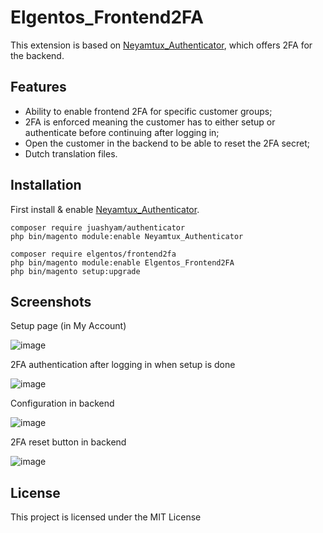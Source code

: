 # Elgentos_Frontend2FA

This extension is based on [Neyamtux_Authenticator](https://github.com/juashyam/2-Factor-Authentication/), which offers 2FA for the backend.

## Features
- Ability to enable frontend 2FA for specific customer groups;
- 2FA is enforced meaning the customer has to either setup or authenticate before continuing after logging in;
- Open the customer in the backend to be able to reset the 2FA secret;
- Dutch translation files.

## Installation

First install & enable [Neyamtux_Authenticator](https://github.com/juashyam/2-Factor-Authentication/).

```
composer require juashyam/authenticator
php bin/magento module:enable Neyamtux_Authenticator

composer require elgentos/frontend2fa
php bin/magento module:enable Elgentos_Frontend2FA
php bin/magento setup:upgrade
```

## Screenshots

Setup page (in My Account)

![image](https://user-images.githubusercontent.com/431360/53883116-69cdd280-4018-11e9-89a2-c1a471c51d64.png)

2FA authentication after logging in when setup is done

![image](https://user-images.githubusercontent.com/431360/53883181-98e44400-4018-11e9-8bc0-d98676e3527a.png)

Configuration in backend

![image](https://user-images.githubusercontent.com/431360/53885104-3b9ec180-401d-11e9-98bc-ec1a2df3fa6c.png)

2FA reset button in backend

![image](https://user-images.githubusercontent.com/431360/53883268-ce892d00-4018-11e9-84f6-aa1c0fc2e34a.png)

## License

This project is licensed under the MIT License

